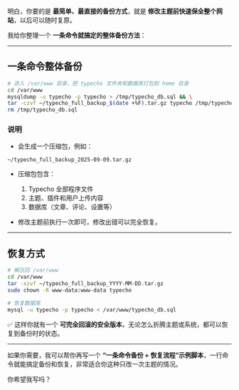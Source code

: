 明白，你要的是 **最简单、最直接的备份方式**，就是 **修改主题前快速保全整个网站**，以后可以随时复原。

我给你整理一个 **一条命令就搞定的整体备份方法**：

---

## 一条命令整体备份

```bash
# 进入 /var/www 目录，把 typecho 文件夹和数据库打包到 home 目录
cd /var/www
mysqldump -u typecho -p typecho > /tmp/typecho_db.sql && \
tar -czvf ~/typecho_full_backup_$(date +%F).tar.gz typecho /tmp/typecho_db.sql && \
rm /tmp/typecho_db.sql
```

### 说明

* 会生成一个压缩包，例如：

```
~/typecho_full_backup_2025-09-09.tar.gz
```

* 压缩包包含：

  1. Typecho 全部程序文件
  2. 主题、插件和用户上传内容
  3. 数据库（文章、评论、设置等）
* 修改主题前执行一次即可，修改出错可以完全恢复。

---

## 恢复方式

```bash
# 解压回 /var/www
cd /var/www
tar -xzvf ~/typecho_full_backup_YYYY-MM-DD.tar.gz
sudo chown -R www-data:www-data typecho

# 恢复数据库
mysql -u typecho -p typecho < /var/www/typecho_db.sql
```

✅ 这样你就有一个 **可完全回滚的安全版本**，无论怎么折腾主题或系统，都可以恢复到备份时的状态。

---

如果你需要，我可以帮你再写一个 **“一条命令备份 + 恢复流程”示例脚本**，一行命令就能搞定备份和恢复，非常适合你这种只改一次主题的情况。

你希望我写吗？
